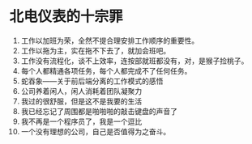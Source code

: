 # 北电仪表的十宗罪

1. 工作以加班为荣，全然不提合理安排工作顺序的重要性。
2. 工作以拖为主，实在拖不下去了，就加会班吧。
3. 工作没有流程化，谈不上效率，连按部就班都没有，对，是猴子捡桃子。
4. 每个人都精通各项任务，每个人都完成不了任何任务。
5. 蛇吞象——关于前后端分离的工作模式的感悟
6. 公司养着闲人，闲人消耗着团队凝聚力
7. 我过的很舒服，但是这不是我要的生活
8. 我已经忘记了周围都是啪啪啪的敲击键盘的声音了
9. 我不再是一个程序员了，我是一个逗比
10. 一个没有理想的公司，自己是否值得为之奋斗。



